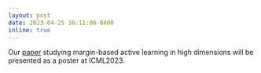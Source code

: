 ```yaml
---
layout: post
date: 2023-04-25 16:11:00-0400
inline: true
---
```


Our [paper](https://arxiv.org/abs/2212.00772) studying margin-based active learning in high dimensions will be presented as a poster at ICML2023. 

